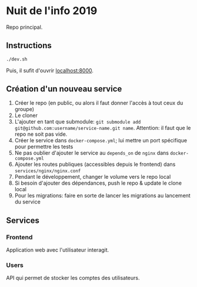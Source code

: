 # Nuit de l'info 2019

Repo principal.

## Instructions

```bash
./dev.sh
```

Puis, il sufit d'ouvrir [localhost:8000](http://localhost:8000).

## Création d'un nouveau service

1. Créer le repo (en public, ou alors il faut donner l'accès à tout ceux du groupe)
2. Le cloner
3. L'ajouter en tant que submodule: `git submodule add git@github.com:username/service-name.git name`. Attention: il faut que le repo ne soit pas vide.
4. Créer le service dans `docker-compose.yml`; lui mettre un port spécifique pour permettre les tests
5. Ne pas oublier d'ajouter le service au `depends_on` de `nginx` dans `docker-compose.yml`
6. Ajouter les routes publiques (accessibles depuis le frontend) dans `services/nginx/nginx.conf`
7. Pendant le développement, changer le volume vers le repo local
8. Si besoin d'ajouter des dépendances, push le repo & update le clone local
9. Pour les migrations: faire en sorte de lancer les migrations au lancement du service

## Services

### Frontend

Application web avec l'utilisateur interagit.

### Users

API qui permet de stocker les comptes des utilisateurs.
